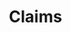 ---
title: Claims
longTitle: 'Claims'
tags:
- gccommon
french:
- "[[Revendication]]"
narrowerTerm:
- "[[Land claims]]"
relatedTerm:
- "[[Claims processing]]"
- "[[Complaints]]"
---